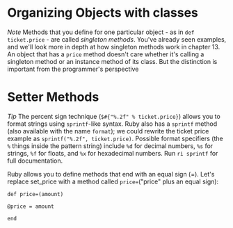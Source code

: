 # Organizing Objects with classes #

*Note* Methods that you define for one particular object - as in `def ticket.price` - are called *singleton methods*. You've already seen examples, and we'll look more in depth at how singleton methods work in chapter 13. An object that has a `price` method doesn't care whether it's calling a singleton method or an instance method of its class. But the distinction is important from the programmer's perspective

# Setter Methods #

*Tip* The percent sign technique (`$#{"%.2f" % ticket.price}`) allows you to format strings using `sprintf`-like syntax. Ruby also has a `sprintf` method (also available with the name `format`); we could rewrite the ticket price example as `sprintf("%.2f", ticket.price)`. Possible format specifiers (the `%` things inside the pattern string) include `%d` for decimal numbers, `%s` for strings, `%f` for floats, and `%x` for hexadecimal numbers. Run `ri sprintf` for full documentation.

Ruby allows you to define methods that end with an equal sign (=). Let's replace set_price with a method
called `price=`("price" plus an equal sign):

`def price=(amount)`

  `@price = amount`
  
`end`
